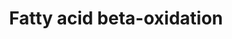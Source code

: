 ---
annotations:
- id: PW:0000738
  parent: classic metabolic pathway
  type: Pathway Ontology
  value: fatty acid beta degradation pathway
authors:
- MaintBot
- Thomas
- Christine Chichester
- Mkutmon
- MirkoBaranzini
- Egonw
- Eweitz
citedin:
- link: PMC9170023
  title: Chronic inflammatory arthritis drives systemic changes in circadian energy
    metabolism (2022)
- link: PMC7650246
  title: Bioenergetic defects in muscle fibers of RYR1 mutant knock-in mice associated
    with malignant hyperthermia (2020)
- link: PMC9530846
  title: The necroptosis-inducing pseudokinase mixed lineage kinase domain-like regulates
    the adipogenic differentiation of pre-adipocytes (2022)
description: Complete fatty acid beta-oxidation pathway for saturated and unsaturated
  fatty acids, developed and curated internally by BiGCaT Bioinformatics.   This pathway
  was previously split into three parts plus a meta file for statistics. If you still
  have these you can replace all four with this single pathway.
last-edited: 2021-05-07
organisms:
- Mus musculus
redirect_from:
- /index.php/Pathway:WP1269
- /instance/WP1269
- /instance/WP1269_rr116490
revision: r116490
schema-jsonld:
- '@context': https://schema.org/
  '@id': https://wikipathways.github.io/pathways/WP1269.html
  '@type': Dataset
  creator:
    '@type': Organization
    name: WikiPathways
  description: Complete fatty acid beta-oxidation pathway for saturated and unsaturated
    fatty acids, developed and curated internally by BiGCaT Bioinformatics.   This
    pathway was previously split into three parts plus a meta file for statistics.
    If you still have these you can replace all four with this single pathway.
  keywords:
  - Acadl
  - Acadm
  - Acads
  - Acadvl
  - Acat1
  - Acetoacetyl-CoA
  - Acetyl-CoA
  - Acsl1
  - Acsl3
  - Acsl4
  - Acsl5
  - Acsl6
  - Acss2
  - Acyl-CoA
  - Chkb
  - Cpt1a
  - Cpt1b
  - Cpt2
  - Crat
  - Dci
  - Decr1
  - Dihydroxyacetone phosphate
  - Dld
  - Echs1
  - Gcdh
  - Gk2
  - Glutaryl-CoA
  - Glyceraldehyde 3-phosphate
  - Glycerol
  - Gpd2
  - Gyk
  - HADHB
  - Hadh
  - Hadha
  - Hadhb
  - Lauroyl-CoA
  - Linoleoyl-CoA
  - Lipc
  - Lipe
  - Lipf
  - Lpl
  - Pnpla2
  - Slc25a20
  - Tpi1
  license: CC0
  name: Fatty acid beta-oxidation
seo: CreativeWork
title: Fatty acid beta-oxidation
wpid: WP1269
---